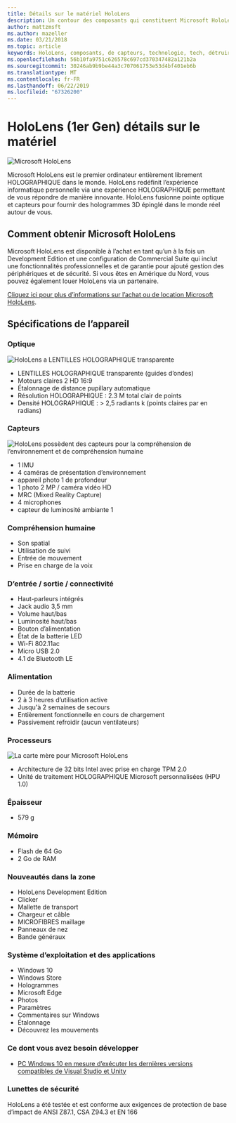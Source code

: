 ```yaml
---
title: Détails sur le matériel HoloLens
description: Un contour des composants qui constituent Microsoft HoloLens, première entièrement librement HOLOGRAPHIQUE ordinateur dans le monde exécutant Windows.
author: mattzmsft
ms.author: mazeller
ms.date: 03/21/2018
ms.topic: article
keywords: HoloLens, composants, de capteurs, technologie, tech, détruire, destruction,
ms.openlocfilehash: 56b10fa9751c626578c697cd370347482a121b2a
ms.sourcegitcommit: 30246ab9b9be44a3c707061753e53d4bf401eb6b
ms.translationtype: MT
ms.contentlocale: fr-FR
ms.lasthandoff: 06/22/2019
ms.locfileid: "67326200"
---
```

# <a name="hololens-1st-gen-hardware-details"></a>HoloLens (1er Gen) détails sur le matériel

![Microsoft HoloLens](images/see-through-400px.jpg)

Microsoft HoloLens est le premier ordinateur entièrement librement HOLOGRAPHIQUE dans le monde. HoloLens redéfinit l’expérience informatique personnelle via une expérience HOLOGRAPHIQUE permettant de vous répondre de manière innovante. HoloLens fusionne pointe optique et capteurs pour fournir des hologrammes 3D épinglé dans le monde réel autour de vous.

## <a name="how-to-get-microsoft-hololens"></a>Comment obtenir Microsoft HoloLens

Microsoft HoloLens est disponible à l’achat en tant qu’un à la fois un Development Edition et une configuration de Commercial Suite qui inclut une fonctionnalités professionnelles et de garantie pour ajouté gestion des périphériques et de sécurité. Si vous êtes en Amérique du Nord, vous pouvez également louer HoloLens via un partenaire.

[Cliquez ici pour plus d’informations sur l’achat ou de location Microsoft HoloLens](https://www.microsoft.com/hololens/buy).

## <a name="device-specifications"></a>Spécifications de l’appareil

### <a name="optics"></a>Optique

![HoloLens a LENTILLES HOLOGRAPHIQUE transparente](images/displays-400px.jpg)
* LENTILLES HOLOGRAPHIQUE transparente (guides d’ondes)
* Moteurs claires 2 HD 16:9
* Étalonnage de distance pupillary automatique
* Résolution HOLOGRAPHIQUE : 2.3 M total clair de points
* Densité HOLOGRAPHIQUE : > 2,5 radiants k (points claires par en radians)

### <a name="sensors"></a>Capteurs

![HoloLens possèdent des capteurs pour la compréhension de l’environnement et de compréhension humaine](images/sensor-bar-400px.jpg)
* 1 IMU
* 4 caméras de présentation d’environnement
* appareil photo 1 de profondeur
* 1 photo 2 MP / caméra vidéo HD
* MRC (Mixed Reality Capture)
* 4 microphones
* capteur de luminosité ambiante 1

### <a name="human-understanding"></a>Compréhension humaine
* Son spatial
* Utilisation de suivi
* Entrée de mouvement
* Prise en charge de la voix

### <a name="input--output--connectivity"></a>D’entrée / sortie / connectivité
* Haut-parleurs intégrés
* Jack audio 3,5 mm
* Volume haut/bas
* Luminosité haut/bas
* Bouton d’alimentation
* État de la batterie LED
* Wi-Fi 802.11ac
* Micro USB 2.0
* 4\.1 de Bluetooth LE

### <a name="power"></a>Alimentation
* Durée de la batterie
* 2 à 3 heures d’utilisation active
* Jusqu'à 2 semaines de secours
* Entièrement fonctionnelle en cours de chargement
* Passivement refroidir (aucun ventilateurs)

### <a name="processors"></a>Processeurs

![La carte mère pour Microsoft HoloLens](images/motherboard-400px.jpg)
* Architecture de 32 bits Intel avec prise en charge TPM 2.0
* Unité de traitement HOLOGRAPHIQUE Microsoft personnalisées (HPU 1.0)

### <a name="weight"></a>Épaisseur
* 579 g

### <a name="memory"></a>Mémoire
* Flash de 64 Go
* 2 Go de RAM

### <a name="whats-in-the-box"></a>Nouveautés dans la zone
* HoloLens Development Edition
* Clicker
* Mallette de transport
* Chargeur et câble
* MICROFIBRES maillage
* Panneaux de nez
* Bande généraux

### <a name="os-and-apps"></a>Système d’exploitation et des applications
* Windows 10
* Windows Store
* Hologrammes
* Microsoft Edge
* Photos
* Paramètres
* Commentaires sur Windows
* Étalonnage
* Découvrez les mouvements

### <a name="what-you-need-to-develop"></a>Ce dont vous avez besoin développer
* [PC Windows 10 en mesure d’exécuter les dernières versions compatibles de Visual Studio et Unity](install-the-tools.md)

### <a name="safety-eyewear"></a>Lunettes de sécurité

HoloLens a été testée et est conforme aux exigences de protection de base d’impact de ANSI Z87.1, CSA Z94.3 et EN 166
